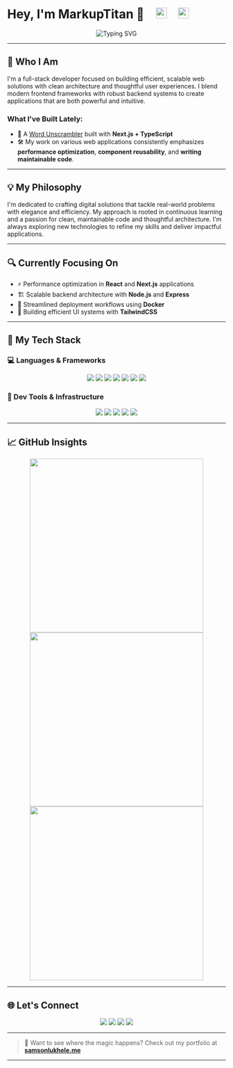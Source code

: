 <h1>
  Hey, I'm MarkupTitan 👋
  &nbsp;&nbsp;
  <img src="https://img.shields.io/badge/COMMITS-433-blue?style=flat-square&color=blue" height="25"/>
  &nbsp;&nbsp;
  <img src="https://img.shields.io/github/followers/markuptitan?label=FOLLOWERS&style=flat-square&color=green" height="25"/>
</h1>

<p align="center">
  <img src="https://readme-typing-svg.herokuapp.com?font=Fira+Code&size=24&pause=1000&color=38B2AC&center=true&vCenter=true&width=500&lines=Full+Stack+Developer;React+%2B+Next.js+Specialist;TypeScript+Enthusiast;Professional+Problem+Solver;Umuzi+Recruit" alt="Typing SVG" />
</p>

---

## 🚀 Who I Am

I'm a full-stack developer focused on building efficient, scalable web solutions with clean architecture and thoughtful user experiences. I blend modern frontend frameworks with robust backend systems to create applications that are both powerful and intuitive.

### What I've Built Lately:

- 🧠 A [Word Unscrambler](https://word-unscrambler.markuptitan.site) built with **Next.js + TypeScript**
- 🛠️ My work on various web applications consistently emphasizes **performance optimization**, **component reusability**, and **writing maintainable code**.

---

## 💡 My Philosophy

I'm dedicated to crafting digital solutions that tackle real-world problems with elegance and efficiency. My approach is rooted in continuous learning and a passion for clean, maintainable code and thoughtful architecture. I'm always exploring new technologies to refine my skills and deliver impactful applications.

---

## 🔍 Currently Focusing On

- ⚡ Performance optimization in **React** and **Next.js** applications
- 🏗️ Scalable backend architecture with **Node.js** and **Express**
- 🚢 Streamlined deployment workflows using **Docker**
- 🎨 Building efficient UI systems with **TailwindCSS**

---

## 🧰 My Tech Stack

### 💻 Languages & Frameworks

<p align="center">
  <img src="https://img.shields.io/badge/React-%2320232a.svg?style=for-the-badge&logo=react&logoColor=61DAFB">
  <img src="https://img.shields.io/badge/TypeScript-%23007ACC.svg?style=for-the-badge&logo=typescript&logoColor=white">
  <img src="https://img.shields.io/badge/JavaScript-%23F7DF1E.svg?style=for-the-badge&logo=javascript&logoColor=black">
  <img src="https://img.shields.io/badge/Next.js-%23000000.svg?style=for-the-badge&logo=nextdotjs&logoColor=white">
  <img src="https://img.shields.io/badge/Express-%23000000.svg?style=for-the-badge&logo=express&logoColor=white">
  <img src="https://img.shields.io/badge/Node.js-%23339933.svg?style=for-the-badge&logo=nodedotjs&logoColor=white">
  <img src="https://img.shields.io/badge/Tailwind_CSS-%2338B2AC.svg?style=for-the-badge&logo=tailwind-css&logoColor=white">
</p>

### 🔧 Dev Tools & Infrastructure

<p align="center">
  <img src="https://img.shields.io/badge/Docker-%232496ED.svg?style=for-the-badge&logo=docker&logoColor=white">
  <img src="https://img.shields.io/badge/Git-%23F05032.svg?style=for-the-badge&logo=git&logoColor=white">
  <img src="https://img.shields.io/badge/VSCode-%23007ACC.svg?style=for-the-badge&logo=visual-studio-code&logoColor=white">
  <img src="https://img.shields.io/badge/ESLint-%234B32C3.svg?style=for-the-badge&logo=eslint&logoColor=white">
  <img src="https://img.shields.io/badge/npm-%23CB3837.svg?style=for-the-badge&logo=npm&logoColor=white">
</p>

---

## 📈 GitHub Insights

<p align="center">
  <img src="https://github-readme-stats.vercel.app/api?username=markuptitan&show_icons=true&theme=react&hide_border=true" width="400">
  <br/>
  <img src="https://github-readme-stats.vercel.app/api/top-langs/?username=markuptitan&layout=compact&theme=react&hide_border=true" width="400">
  <br/>
  <img src="https://github-readme-streak-stats.herokuapp.com/?user=markuptitan&theme=react&hide_border=true" width="400">
</p>

---

## 🌐 Let's Connect

<p align="center">
  <a href="https://github.com/markuptitan" target="_blank"><img src="https://img.shields.io/badge/GitHub-%23181717.svg?style=for-the-badge&logo=github&logoColor=white"></a>
  <a href="https://www.linkedin.com/in/bytedojo/" target="_blank"><img src="https://img.shields.io/badge/LinkedIn-%230A66C2.svg?style=for-the-badge&logo=linkedin&logoColor=white"></a>
  <a href="mailto: siyabonga.lukhele@umuzi.org" target="_blank"><img src="https://img.shields.io/badge/Email-%23EA4335.svg?style=for-the-badge&logo=gmail&logoColor=white"></a>
  <a href="https://samsonlukhele.me" target="_blank"><img src="https://img.shields.io/badge/Portfolio-%2347A3F3.svg?style=for-the-badge&logo=safari&logoColor=white"></a>
</p>

---

> 💼 Want to see where the magic happens? Check out my portfolio at [**samsonlukhele.me**](https://samsonlukhele.me)

---
